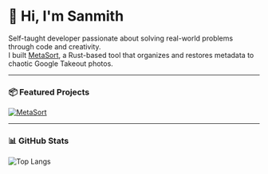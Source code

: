 # 👋 Hi, I'm Sanmith

Self-taught developer passionate about solving real-world problems through code and creativity.  
I built [MetaSort](https://github.com/iamsanmith/MetaSort), a Rust-based tool that organizes and restores metadata to chaotic Google Takeout photos.

---

### 📦 Featured Projects

[![MetaSort](https://github-readme-stats.vercel.app/api/pin/?username=iamsanmith&repo=MetaSort&theme=github_dark&cache_bust=1)](https://github.com/iamsanmith/MetaSort)

<!-- Add more project cards below as you make new repos -->
<!-- Example:
[![MyProject](https://github-readme-stats.vercel.app/api/pin/?username=iamsanmith&repo=MyProject&theme=github_dark&cache_bust=1)](https://github.com/iamsanmith/MyProject)
-->

---

### 📊 GitHub Stats

![Top Langs](https://github-readme-stats.vercel.app/api/top-langs/?username=iamsanmith&layout=compact&theme=github_dark&cache_bust=1)


